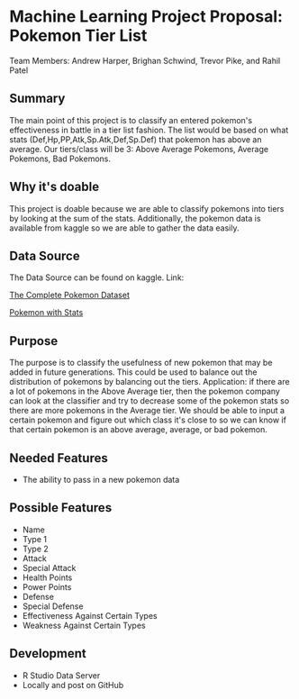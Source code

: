 # Machine Learning Project Proposal: Pokemon Tier List
Team Members: Andrew Harper, Brighan Schwind, Trevor Pike, and Rahil Patel
## Summary
The main point of this project is to classify an entered pokemon's effectiveness in battle in a tier list fashion. The list would be based on what stats (Def,Hp,PP,Atk,Sp.Atk,Def,Sp.Def) that pokemon has above an average. Our tiers/class will be 3: Above Average Pokemons, Average Pokemons, Bad Pokemons.
## Why it's doable
This project is doable because we are able to classify pokemons into tiers by looking at the sum of the stats. Additionally, the pokemon data is available from kaggle so we are able to gather the data easily.
## Data Source 
The Data Source can be found on kaggle.
Link: 

[The Complete Pokemon Dataset](https://www.kaggle.com/rounakbanik/pokemon)

[Pokemon with Stats](https://www.kaggle.com/abcsds/pokemon)
## Purpose
The purpose is to classify the usefulness of new pokemon that may be added in future generations. This could be used to balance out the distribution of pokemons by balancing out the tiers. Application: if there are a lot of pokemons in the Above Average tier, then the pokemon company can look at the classifier and try to decrease some of the pokemon stats so there are more pokemons in the Average tier. We should be able to input a certain pokemon and figure out which class it's close to so we can know if that certain pokemon is an above average, average, or bad pokemon.
## Needed Features
- The ability to pass in a new pokemon data
## Possible Features
- Name
- Type 1
- Type 2
- Attack
- Special Attack
- Health Points
- Power Points
- Defense
- Special Defense
- Effectiveness Against Certain Types
- Weakness Against Certain Types
## Development
- R Studio Data Server
- Locally and post on GitHub
